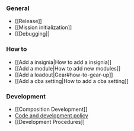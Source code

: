 
### General
* [[Release]]
* [[Mission initialization]]
* [[Debugging]]

### How to
* [[Add a insignia|How to add a insignia]]
* [[Add a module|How to add new modules]]
* [[Add a loadout|Gear#how-to-gear-up]]
* [[Add a cba setting|How to add a cba setting]]

### Development
* [[Composition Development]]
* [Code and development policy](Code-and-development-policy)
* [[Development Procedures]]